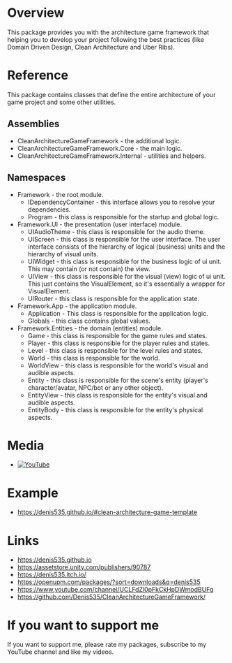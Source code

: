# Overview
This package provides you with the architecture game framework that helping you to develop your project following the best practices (like Domain Driven Design, Clean Architecture and Uber Ribs).

# Reference
This package contains classes that define the entire architecture of your game project and some other utilities.

## Assemblies
- CleanArchitectureGameFramework - the additional logic.
- CleanArchitectureGameFramework.Core - the main logic.
- CleanArchitectureGameFramework.Internal - utilities and helpers.

## Namespaces
- Framework - the root module.
    - IDependencyContainer - this interface allows you to resolve your dependencies.
    - Program - this class is responsible for the startup and global logic.
- Framework.UI - the presentation (user interface) module.
    - UIAudioTheme - this class is responsible for the audio theme.
    - UIScreen - this class is responsible for the user interface. The user interface consists of the hierarchy of logical (business) units and the hierarchy of visual units.
    - UIWidget - this class is responsible for the business logic of ui unit. This may contain (or not contain) the view.
    - UIView - this class is responsible for the visual (view) logic of ui unit. This just contains the VisualElement, so it's essentially a wrapper for VisualElement.
    - UIRouter - this class is responsible for the application state.
- Framework.App - the application module.
    - Application - This class is responsible for the application logic.
    - Globals - this class contains global values.
- Framework.Entities - the domain (entities) module.
    - Game - this class is responsible for the game rules and states.
    - Player - this class is responsible for the player rules and states.
    - Level - this class is responsible for the level rules and states.
    - World - this class is responsible for the world.
    - WorldView - this class is responsible for the world's visual and audible aspects.
    - Entity - this class is responsible for the scene's entity (player's character/avatar, NPC/bot or any other object).
    - EntityView - this class is responsible for the entity's visual and audible aspects.
    - EntityBody - this class is responsible for the entity's physical aspects.

# Media
- [![YouTube](https://img.youtube.com/vi/JQobAqfakJQ/0.jpg)](https://youtu.be/JQobAqfakJQ)

# Example
- https://denis535.github.io/#clean-architecture-game-template

# Links
- https://denis535.github.io
- https://assetstore.unity.com/publishers/90787
- https://denis535.itch.io/
- https://openupm.com/packages/?sort=downloads&q=denis535
- https://www.youtube.com/channel/UCLFdZl0pFkCkHpDWmodBUFg
- https://github.com/Denis535/CleanArchitectureGameFramework/

# If you want to support me
If you want to support me, please rate my packages, subscribe to my YouTube channel and like my videos.
